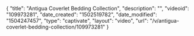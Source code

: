 {
    "title": "Antigua Coverlet Bedding Collection",
    "description": "",
    "videoid": "109973281",
    "date_created": "1502519782",
    "date_modified": "1504247457",
    "type": "captivate",
    "layout": "video",
    "url": "\/v\/antigua-coverlet-bedding-collection\/109973281"
}